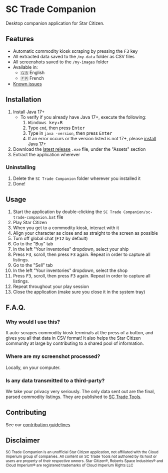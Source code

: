 # SC Trade Companion
Desktop companion application for Star Citizen.

## Features
- Automatic commodity kiosk scraping by pressing the <kbd>F3</kbd> key
- All extracted data saved to the `/my-data` folder as CSV files
- All screenshots saved to the `/my-images` folder
- Available in: 
  - 🇬🇧 English
  - 🇫🇷 French
- [Known issues](https://github.com/EtienneLamoureux/sc-trade-companion/issues?q=is%3Aopen+is%3Aissue+label%3Abug)

## Installation
1. Install Java 17+
    * To verify if you already have Java 17+, execute the following:
       1. <kbd>Windows key</kbd>+<kbd>R</kbd>
       2. Type `cmd`, then press <kbd>Enter</kbd>
       3. Type in `java -version`, then press <kbd>Enter</kbd>
       4. If an error occurs or the version listed is not 17+, please [install Java 17+](https://www.oracle.com/java/technologies/downloads/)
3. Download the [latest release](https://github.com/EtienneLamoureux/sc-trade-companion/releases) `.exe` file, under the "Assets" section
4. Extract the application wherever

### Uninstalling
1. Delete the `SC Trade Companion` folder wherever you installed it
2. Done!

## Usage
1. Start the application by double-clicking the `SC Trade Companion/sc-trade-companion.bat` file
2. Play Star Citizen
3. When you get to a commodity kiosk, interact with it
4. Align your character as close and as straight to the screen as possible
5. Turn off global chat (<kbd>F12</kbd> by default)
6. Go to the "Buy" tab
7. In the left "Your inventories" dropdown, select your ship
8. Press <kbd>F3</kbd>, scroll, then press <kbd>F3</kbd> again. Repeat in order to capture all listings.
9. Go to the "Sell" tab
10. In the left "Your inventories" dropdown, select the shop
8. Press <kbd>F3</kbd>, scroll, then press <kbd>F3</kbd> again. Repeat in order to capture all listings.
12. Repeat throughout your play session
13. Close the application (make sure you close it in the system tray)

## F.A.Q.
### Why would I use this?
It auto-scrapes commodity kiosk terminals at the press of a button, and gives you all that data in CSV format! It also helps the Star Citizen community at large by contributing to a shared pool of information.

### Where are my screenshot processed?
Locally, on your computer. 

### Is any data transmitted to a third-party?
We take your privacy very seriously. The only data sent out are the final, parsed commodity listings. They are published to [SC Trade Tools](https://sc-trade.tools). 

## Contributing
See our [contribution guidelines](./CONTRIBUTING.md)

## Disclaimer
<sup>SC Trade Companion is an unofficial Star Citizen application, not affiliated with the Cloud Imperium group of companies. All content on SC Trade Tools not authored by its host or users are property of their respective owners. Star Citizen®, Roberts Space Industries® and Cloud Imperium® are registered trademarks of Cloud Imperium Rights LLC</sup>

